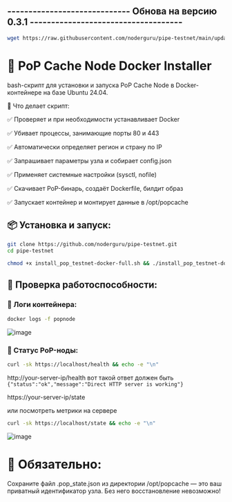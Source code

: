 ## ----------------------------- Обнова на версию 0.3.1 ------------------------------------
```bash
wget https://raw.githubusercontent.com/noderguru/pipe-testnet/main/update_node-pipe_v0.3.1.sh -O /opt/popcache/update_node-pipe_v0.3.1.sh && cd /opt/popcache/ && chmod +x update_node-pipe_v0.3.1.sh && ./update_node-pipe_v0.3.1.sh
```


# 🚀 PoP Cache Node Docker Installer

bash-скрипт для установки и запуска PoP Cache Node в Docker-контейнере на базе Ubuntu 24.04.

🧰 Что делает скрипт:

✅ Проверяет и при необходимости устанавливает Docker

✅ Убивает процессы, занимающие порты 80 и 443

✅ Автоматически определяет регион и страну по IP

✅ Запрашивает параметры узла и собирает config.json

✅ Применяет системные настройки (sysctl, nofile)

✅ Скачивает PoP-бинарь, создаёт Dockerfile, билдит образ

✅ Запускает контейнер и монтирует данные в /opt/popcache


## 📦 Установка и запуск:
```bash
git clone https://github.com/noderguru/pipe-testnet.git
cd pipe-testnet
```
```bash
chmod +x install_pop_testnet-docker-full.sh && ./install_pop_testnet-docker-full.sh
```
## 🔎 Проверка работоспособности:

### 📜 Логи контейнера:
```bash
docker logs -f popnode
```
![image](https://github.com/user-attachments/assets/dff0dc87-eaed-4b83-8849-e4e822e5e59c)


### 🧪 Статус PoP-ноды:

```bash
curl -sk https://localhost/health && echo -e "\n"
```
http://your-server-ip/health   вот такой ответ должен быть ```{"status":"ok","message":"Direct HTTP server is working"}```

https://your-server-ip/state

или посмотреть метрики на сервере 
```bash
curl -sk https://localhost/state && echo -e "\n"
```
![image](https://github.com/user-attachments/assets/69d84f7c-1823-4bdf-aed2-148817773e58)

# 💾 Обязательно:

Сохраните файл .pop_state.json из директории /opt/popcache — это ваш приватный идентификатор узла. Без него восстановление невозможно!



